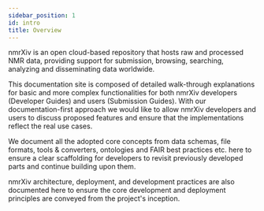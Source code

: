 ```yaml
---
sidebar_position: 1
id: intro
title: Overview
---
```


nmrXiv is an open cloud-based repository that hosts raw and processed NMR data, providing support for submission, browsing, searching, analyzing and disseminating data worldwide. 

This documentation site is composed of detailed walk-through explanations for basic and more complex functionalities for both nmrXiv developers (Developer Guides) and users (Submission Guides). With our documentation-first approach we would like to allow nmrXiv developers and users to discuss proposed features and ensure that the implementations reflect the real use cases.

We document all the adopted core concepts from data schemas, file formats, tools & converters, ontologies and FAIR best practices etc. here to ensure a clear scaffolding for developers to revisit previously developed parts and continue building upon them.

nmrXiv architecture, deployment, and development practices are also documented here to ensure the core development and deployment principles are conveyed from the project's inception. 



